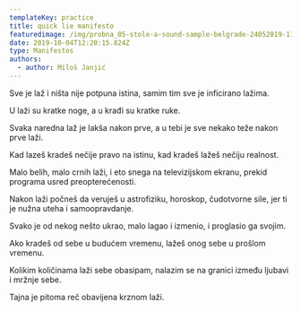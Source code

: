 ```yaml
---
templateKey: practice
title: quick lie manifesto
featuredimage: /img/probna_05-stole-a-sound-sample-belgrade-24052019-1137.jpg
date: 2019-10-04T12:20:15.824Z
type: Manifestos
authors:
  - author: Miloš Janjić
---
```

Sve je laž i ništa nije potpuna istina, samim tim sve je inficirano lažima.

U laži su kratke noge, a u krađi su kratke ruke.

Svaka naredna laž je lakša nakon prve, a u tebi je sve nekako teže nakon prve laži.

Kad lazeš kradeš nečije pravo na istinu, kad kradeš lažeš nečiju realnost.

Malo belih, malo crnih laži, i eto snega na televizijskom ekranu, prekid programa usred preopterećenosti.

Nakon laži počneš da veruješ u astrofiziku, horoskop, čudotvorne sile, jer ti je nužna uteha i samoopravdanje.

Svako je od nekog nešto ukrao, malo lagao i izmenio, i proglasio ga svojim.

Ako kradeš od sebe u budućem vremenu, lažeš onog sebe u prošlom vremenu.

Kolikim količinama laži sebe obasipam, nalazim se na granici između ljubavi i mržnje sebe.

Tajna je pitoma reč obavijena krznom laži.
